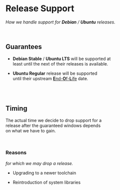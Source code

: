 
# Release Support

*How we handle support for **Debian** / **Ubuntu** releases.*

<br>

## Guarantees

-   **Debian Stable** / **Ubuntu LTS** will be supported at<br>
    least until the next of their releases is available.

-   **Ubuntu Regular** release will be supported <br>
    until their upstream [**E**nd-**O**f-**L**ife][EOL] date.

<br>
<br>

## Timing

The actual time we decide to drop support for a <br>
release after the guaranteed windows depends <br>
on what we have to gain.

<br>

### Reasons

*for which we may drop a release.*

-   Upgrading to a newer toolchain

-   Reintroduction of system libraries

<br>


<!----------------------------------------------------------------------------->

[EOL]: https://wiki.ubuntu.com/Releases